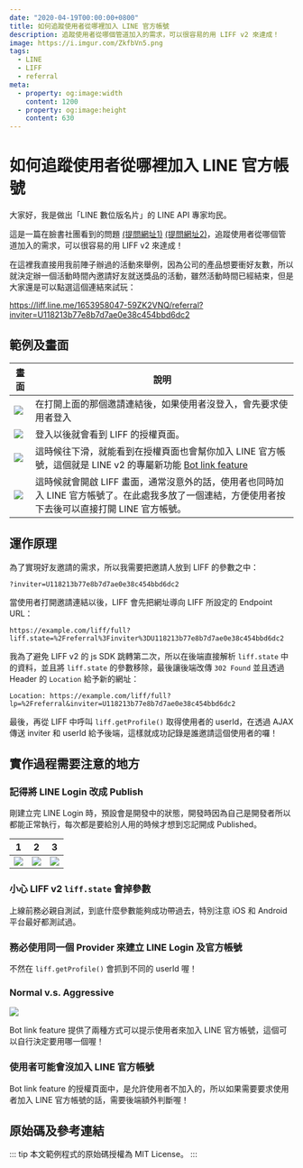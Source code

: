 ```yaml
---
date: "2020-04-19T00:00:00+0800"
title: 如何追蹤使用者從哪裡加入 LINE 官方帳號
description: 追蹤使用者從哪個管道加入的需求，可以很容易的用 LIFF v2 來達成！
image: https://i.imgur.com/ZkfbVn5.png
tags:
  - LINE
  - LIFF
  - referral
meta:
  - property: og:image:width
    content: 1200
  - property: og:image:height
    content: 630
---
```

# 如何追蹤使用者從哪裡加入 LINE 官方帳號

大家好，我是做出「LINE 數位版名片」的 LINE API 專家均民。

這是一篇在臉書社團看到的問題 [(提問網址1)](https://www.facebook.com/groups/chatbot.tw/permalink/1545595372285499/) [(提問網址2)](https://www.facebook.com/groups/linebot/permalink/2481273445536560/)，追蹤使用者從哪個管道加入的需求，可以很容易的用 LIFF v2 來達成！

在這裡我直接用我前陣子辦過的活動來舉例，因為公司的產品想要衝好友數，所以就決定辦一個活動時間內邀請好友就送獎品的活動，雖然活動時間已經結束，但是大家還是可以點選這個連結來試玩：

<https://liff.line.me/1653958047-59ZK2VNQ/referral?inviter=U118213b77e8b7d7ae0e38c454bbd6dc2>

## 範例及畫面

| 畫面 | 說明 |
| ---- | ---- |
| ![](https://i.imgur.com/WAV0gAB.png) | 在打開上面的那個邀請連結後，如果使用者沒登入，會先要求使用者登入 |
| ![](https://i.imgur.com/uQinqAK.png) | 登入以後就會看到 LIFF 的授權頁面。 |
| ![](https://i.imgur.com/G2etpab.png) | 這時候往下滑，就能看到在授權頁面也會幫你加入 LINE 官方帳號，這個就是 LINE v2 的專屬新功能 [Bot link feature](https://developers.line.biz/en/docs/line-login/link-a-bot/#displaying-the-option-to-add-your-line-official-account-as-a-friend) |
| ![](https://i.imgur.com/b01Fla8.png) | 這時候就會開啟 LIFF 畫面，通常沒意外的話，使用者也同時加入 LINE 官方帳號了。在此處我多放了一個連結，方便使用者按下去後可以直接打開 LINE 官方帳號。 |

## 運作原理

為了實現好友邀請的需求，所以我需要把邀請人放到 LIFF 的參數之中：

```
?inviter=U118213b77e8b7d7ae0e38c454bbd6dc2
```

當使用者打開邀請連結以後，LIFF 會先把網址導向 LIFF 所設定的 Endpoint URL：

```
https://example.com/liff/full?liff.state=%2Freferral%3Finviter%3DU118213b77e8b7d7ae0e38c454bbd6dc2
```

我為了避免 LIFF v2 的 js SDK 跳轉第二次，所以在後端直接解析 `liff.state` 中的資料，並且將 `liff.state` 的參數移除，最後讓後端改傳 `302 Found` 並且透過 Header 的 `Location` 給予新的網址：

```
Location: https://example.com/liff/full?lp=%2Freferral&inviter=U118213b77e8b7d7ae0e38c454bbd6dc2
```

最後，再從 LIFF 中呼叫 `liff.getProfile()` 取得使用者的 userId，在透過 AJAX 傳送 inviter 和 userId 給予後端，這樣就成功記錄是誰邀請這個使用者的囉！

## 實作過程需要注意的地方

### 記得將 LINE Login 改成 Publish

剛建立完 LINE Login 時，預設會是開發中的狀態，開發時因為自己是開發者所以都能正常執行，每次都是要給別人用的時候才想到忘記開成 Published。

| 1 | 2 | 3 |
| -------- | -------- | -------- |
| ![](https://i.imgur.com/nRWSRHL.jpg) | ![](https://i.imgur.com/mKgB0cd.jpg) | ![](https://i.imgur.com/4MM8drZ.jpg) |

### 小心 LIFF v2 `liff.state` 會掉參數

上線前務必親自測試，到底什麼參數能夠成功帶過去，特別注意 iOS 和 Android 平台最好都測試過。

### 務必使用同一個 Provider 來建立 LINE Login 及官方帳號

不然在 `liff.getProfile()` 會抓到不同的 userId 喔！

### Normal v.s. Aggressive

![](https://i.imgur.com/cPEk26g.png)

Bot link feature 提供了兩種方式可以提示使用者來加入 LINE 官方帳號，這個可以自行決定要用哪一個喔！

### 使用者可能會沒加入 LINE 官方帳號

Bot link feature 的授權頁面中，是允許使用者不加入的，所以如果需要要求使用者加入 LINE 官方帳號的話，需要後端額外判斷喔！

## 原始碼及參考連結

::: tip
本文範例程式的原始碼授權為 MIT License。
:::
